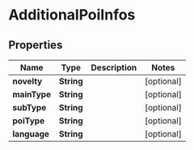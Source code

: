 
# AdditionalPoiInfos

## Properties
Name | Type | Description | Notes
------------ | ------------- | ------------- | -------------
**novelty** | **String** |  |  [optional]
**mainType** | **String** |  |  [optional]
**subType** | **String** |  |  [optional]
**poiType** | **String** |  |  [optional]
**language** | **String** |  |  [optional]



